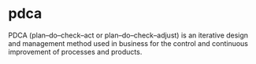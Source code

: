 # pdca
PDCA (plan–do–check–act or plan–do–check–adjust) is an iterative design and management method used in business for the control and continuous improvement of processes and products.
